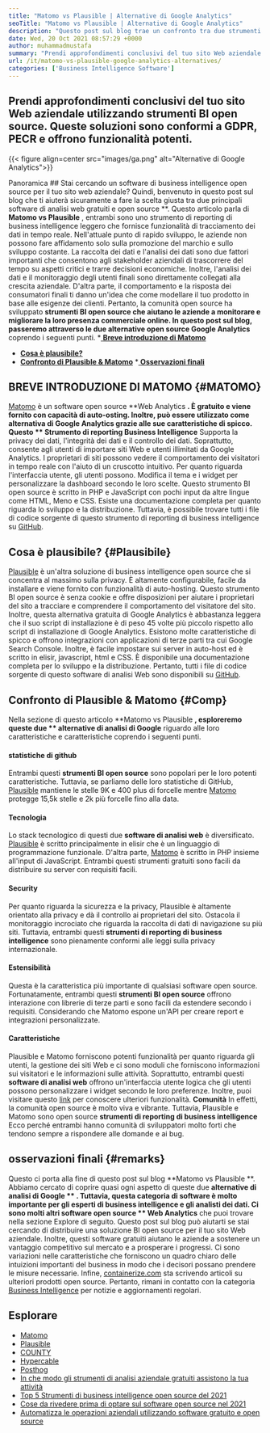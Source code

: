 ```yaml
---
title: "Matomo vs Plausible | Alternative di Google Analytics" 
seoTitle: "Matomo vs Plausible | Alternative di Google Analytics" 
description: "Questo post sul blog trae un confronto tra due strumenti BI open source che sono considerati alternative di Google Analytics. Entrambi i software sono gratuiti e autosullati." 
date: Wed, 20 Oct 2021 08:57:29 +0000
author: muhammadmustafa
summary: "Prendi approfondimenti conclusivi del tuo sito Web aziendale utilizzando strumenti BI open source. Queste soluzioni sono conformi a GDPR, PECR e offrono funzionalità potenti." 
url: /it/matomo-vs-plausible-google-analytics-alternatives/
categories: ['Business Intelligence Software']
---
```


## Prendi approfondimenti conclusivi del tuo sito Web aziendale utilizzando strumenti BI open source. Queste soluzioni sono conformi a GDPR, PECR e offrono funzionalità potenti.

{{< figure align=center src="images/ga.png" alt="Alternative di Google Analytics">}}


Panoramica ##
Stai cercando un software di business intelligence open source per il tuo sito web aziendale? Quindi, benvenuto in questo post sul blog che ti aiuterà sicuramente a fare la scelta giusta tra due principali software di analisi web gratuiti e open source **. Questo articolo parla di  **Matomo vs Plausible** , entrambi sono uno strumento di reporting di business intelligence leggero che fornisce funzionalità di tracciamento dei dati in tempo reale. Nell'attuale punto di rapido sviluppo, le aziende non possono fare affidamento solo sulla promozione del marchio e sullo sviluppo costante. La raccolta dei dati e l'analisi dei dati sono due fattori importanti che consentono agli stakeholder aziendali di trascorrere del tempo su aspetti critici e trarre decisioni economiche. Inoltre, l'analisi dei dati e il monitoraggio degli utenti finali sono direttamente collegati alla crescita aziendale.
D'altra parte, il comportamento e la risposta dei consumatori finali ti danno un'idea che come modellare il tuo prodotto in base alle esigenze dei clienti. Pertanto, la comunità open source ha sviluppato **strumenti BI open source  **che aiutano le aziende a monitorare e migliorare la loro presenza commerciale online. In questo post sul blog, passeremo attraverso le due alternative open source**   Google Analytics** coprendo i seguenti punti.
  *[ **Breve introduzione di Matomo** ][1]
  * **[Cosa è plausibile?][2]**
  * **[Confronto di Plausible & Matomo][3]**
  *[ **Osservazioni finali** ][4]

## BREVE INTRODUZIONE DI MATOMO   {#MATOMO}
[Matomo][5] è un software open source **Web Analytics **. È gratuito e viene fornito con capacità di auto-osting. Inoltre, può essere utilizzato come alternativa di Google Analytics grazie alle sue caratteristiche di spicco. Questo ** Strumento di reporting Business Intelligence**  Supporta la privacy dei dati, l'integrità dei dati e il controllo dei dati. Soprattutto, consente agli utenti di importare siti Web e utenti illimitati da Google Analytics. I proprietari di siti possono vedere il comportamento dei visitatori in tempo reale con l'aiuto di un cruscotto intuitivo. Per quanto riguarda l'interfaccia utente, gli utenti possono. Modifica il tema e i widget per personalizzare la dashboard secondo le loro scelte. Questo strumento BI open source è scritto in PHP e JavaScript con pochi input da altre lingue come HTML, Meno e CSS. Esiste una documentazione completa per quanto riguarda lo sviluppo e la distribuzione. Tuttavia, è possibile trovare tutti i file di codice sorgente di questo strumento di reporting di business intelligence su [GitHub][6].

## Cosa è plausibile?   {#Plausibile}
[Plausible][7] è un'altra soluzione di business intelligence open source che si concentra al massimo sulla privacy. È altamente configurabile, facile da installare e viene fornito con funzionalità di auto-hosting. Questo strumento BI open source è senza cookie e offre disposizioni per aiutare i proprietari del sito a tracciare e comprendere il comportamento del visitatore del sito. Inoltre, questa alternativa gratuita di Google Analytics è abbastanza leggera che il suo script di installazione è di peso 45 volte più piccolo rispetto allo script di installazione di Google Analytics. Esistono molte caratteristiche di spicco e offrono integrazioni con applicazioni di terze parti tra cui Google Search Console. Inoltre, è facile impostare sui server in auto-host ed è scritto in elisir, javascript, html e CSS. È disponibile una documentazione completa per lo sviluppo e la distribuzione. Pertanto, tutti i file di codice sorgente di questo software di analisi Web sono disponibili su [GitHub][8].

## Confronto di Plausible & Matomo   {#Comp}
Nella sezione di questo articolo **Matomo vs Plausible **, esploreremo queste due ** alternative di analisi di Google**  riguardo alle loro caratteristiche e caratteristiche coprendo i seguenti punti.

#### statistiche di github
Entrambi questi  **strumenti BI open source**  sono popolari per le loro potenti caratteristiche. Tuttavia, se parliamo delle loro statistiche di GitHub, [Plausible][7] mantiene le stelle 9K e 400 plus di forcelle mentre [Matomo][5] protegge 15,5k stelle e 2k più forcelle fino alla data.

#### Tecnologia
Lo stack tecnologico di questi due  **software di analisi web**  è diversificato. [Plausible][7] è scritto principalmente in elisir che è un linguaggio di programmazione funzionale. D'altra parte, [Matomo][5] è scritto in PHP insieme all'input di JavaScript. Entrambi questi strumenti gratuiti sono facili da distribuire su server con requisiti facili.

#### Security
Per quanto riguarda la sicurezza e la privacy, Plausible è altamente orientato alla privacy e dà il controllo ai proprietari del sito. Ostacola il monitoraggio incrociato che riguarda la raccolta di dati di navigazione su più siti. Tuttavia, entrambi questi  **strumenti di reporting di business intelligence**  sono pienamente conformi alle leggi sulla privacy internazionale.

#### Estensibilità
Questa è la caratteristica più importante di qualsiasi software open source. Fortunatamente, entrambi questi  **strumenti BI open source**  offrono interazione con librerie di terze parti e sono facili da estendere secondo i requisiti. Considerando che Matomo espone un'API per creare report e integrazioni personalizzate.

#### Caratteristiche
Plausible e Matomo forniscono potenti funzionalità per quanto riguarda gli utenti, la gestione dei siti Web e ci sono moduli che forniscono informazioni sui visitatori e le informazioni sulle attività. Soprattutto, entrambi questi  **software di analisi web**  offrono un'interfaccia utente logica che gli utenti possono personalizzare i widget secondo le loro preferenze. Inoltre, puoi visitare questo [link][9] per conoscere ulteriori funzionalità.
**Comunità**
In effetti, la comunità open source è molto viva e vibrante. Tuttavia, Plausible e Matomo sono open source  **strumenti di reporting di business intelligence**  Ecco perché entrambi hanno comunità di sviluppatori molto forti che tendono sempre a rispondere alle domande e ai bug.

## osservazioni finali   {#remarks}
Questo ci porta alla fine di questo post sul blog **Matomo vs Plausible **. Abbiamo cercato di coprire quasi ogni aspetto di queste due  **alternative di analisi di Google ** . Tuttavia, questa categoria di software è molto importante per gli esperti di business intelligence e gli analisti dei dati. Ci sono molti altri software open source ** Web Analytics**  che puoi trovare nella sezione Explore di seguito. Questo post sul blog può aiutarti se stai cercando di distribuire una soluzione BI open source per il tuo sito Web aziendale. Inoltre, questi software gratuiti aiutano le aziende a sostenere un vantaggio competitivo sul mercato e a prosperare i progressi. Ci sono variazioni nelle caratteristiche che forniscono un quadro chiaro delle intuizioni importanti del business in modo che i decisori possano prendere le misure necessarie.
Infine, [containerize.com][10] sta scrivendo articoli su ulteriori prodotti open source. Pertanto, rimani in contatto con la categoria [Business Intelligence][9] per notizie e aggiornamenti regolari.

## Esplorare
  * [Matomo][11]
  * [Plausible][12]
  * [COUNTY][13]
  * [Hypercable][14]
  * [Posthog][15]
  * [In che modo gli strumenti di analisi aziendale gratuiti assistono la tua attività][16]
  * [Top 5 Strumenti di business intelligence open source del 2021][17]
  * [Cose da rivedere prima di optare sul software open source nel 2021][18]
  * [Automatizza le operazioni aziendali utilizzando software gratuito e open source][19]

  
[1]: #Matomo
[2]: #Plausible
[3]: #comp
[4]: #remarks
[5]: https://products.containerize.com/business-intelligence/matomo/
[6]: https://github.com/matomo-org/matomo
[7]: https://products.containerize.com/business-intelligence/plausible/
[8]: https://github.com/plausible/analytics
[9]: https://products.containerize.com/business-intelligence/
[10]: https://www.containerize.com/
[11]: https://products.containerize.com/business-intelligence/matomo
[12]: https://products.containerize.com/business-intelligence/plausible
[13]: https://products.containerize.com/business-intelligence/countly
[14]: https://products.containerize.com/business-intelligence/hypercable
[15]: https://products.containerize.com/business-intelligence/posthog
[16]: https://blog.containerize.com/2021/03/12/how-free-business-analytics-tools-assist-your-business/
[17]: https://blog.containerize.com/business-intelligence-software/top-5-open-source-business-intelligence-solutions-of-2021/
[18]: https://blog.containerize.com/cmdb-software/things-to-review-before-opting-open-source-software-in-2021/
[19]: https://blog.containerize.com/blogging/automate-business-operations-using-open-source-software/
